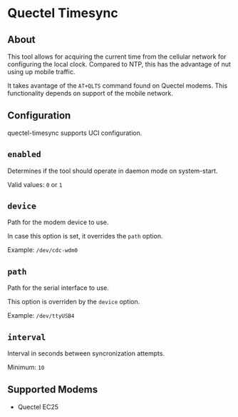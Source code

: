 # Quectel Timesync

## About

This tool allows for acquiring the current time from the cellular network for configuring the local clock.
Compared to NTP, this has the advantage of nut using up mobile traffic.

It takes avantage of the `AT+QLTS` command found on Quectel modems. This functionality depends on support
of the mobile network.


## Configuration

quectel-timesync supports UCI configuration.

## `enabled`

Determines if the tool should operate in daemon mode on system-start.

Valid values: `0` or `1`

## `device`

Path for the modem device to use.

In case this option is set, it overrides the `path` option.

Example: `/dev/cdc-wdm0`

## `path`

Path for the serial interface to use.

This option is overriden by the `device` option.

Example: `/dev/ttyUSB4`

## `interval`

Interval in seconds between syncronization attempts.

Minimum: `10`


## Supported Modems

 - Quectel EC25
